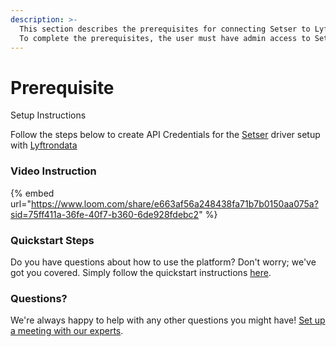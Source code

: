 ```yaml
---
description: >-
  This section describes the prerequisites for connecting Setser to Lyftrondata.
  To complete the prerequisites, the user must have admin access to Setser.
---
```


# Prerequisite

Setup Instructions

Follow the steps below to create API Credentials for the [Setser](https://www.lyftrondata.com/integration/marketing-analytics/setser/) driver setup with [Lyftrondata](https://www.lyftrondata.com)

### Video Instruction

{% embed url="https://www.loom.com/share/e663af56a248438fa71b7b0150aa075a?sid=75ff411a-36fe-40f7-b360-6de928fdebc2" %}

### Quickstart Steps

Do you have questions about how to use the platform? Don't worry; we've got you covered. Simply follow the quickstart instructions [here](./).

### Questions? <a href="#questions" id="questions"></a>

We're always happy to help with any other questions you might have! [Set up a meeting with our experts](https://www.lyftrondata.com/book-a-meeting/).
